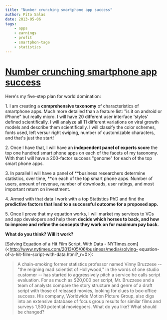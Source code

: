```yaml
---
title: "Number crunching smartphone app success"
author: Pito Salas
date: 2013-05-06
tags:
    - apps
    - earnings
    - profit
    - smartphon-tage
    - statistics
---
```

# [Number crunching smartphone app success](None)




Here's my five-step plan for world domination:

1\. I am creating a **comprehensive taxonomy** of characteristics of
smartphone apps. Much more detailed than a feature list: "is it on android or
iPhone" but really micro. I will have 20 different user interface 'styles'
defined scientifically. I will analyze all 11 different variations on viral
growth models and describe them scientifically. I will classify the color
schemes, fonts used, left versur right swiping, number of customizable
characters, and that's just the start!

2\. Once I have that, I will have an **independent panel of experts score**
the top one hundred smart phone apps on each of the facets of my taxonomy.
With that I will have a 200-factor success "genome" for each of the top smart
phone apps.

3\. In parallel I will have a panel of **business researchers determine
statistics, over time,  **on each of the top smart phone apps. Number of
users, amount of revenue, number of downloads, user ratings, and most
important return on investment.

4\. Armed with that data I work with a top Statistics PhD and find the
**predictive factors that lead to a successful outcome for a proposed app.**

5\. Once I prove that my equation works, I will market my services to VCs and
app developers and help them **decide which horses to back, and how to improve
and refine the concepts they work on for maximum pay back.**

**What do you think? Will it work?**

[Solving Equation of a Hit Film Script, With Data -
NYTimes.com](<http://www.nytimes.com/2013/05/06/business/media/solving-
equation-of-a-hit-film-script-with-data.html?_r=0>):

> A chain-smoking former statistics professor named Vinny Bruzzese -- "the
> reigning mad scientist of Hollywood," in the words of one studio customer --
> has started to aggressively pitch a service he calls script evaluation. For
> as much as $20,000 per script, Mr. Bruzzese and a team of analysts compare
> the story structure and genre of a draft script with those of released
> movies, looking for clues to box-office success. His company, Worldwide
> Motion Picture Group, also digs into an extensive database of focus group
> results for similar films and surveys 1,500 potential moviegoers. What do
> you like? What should be changed?




